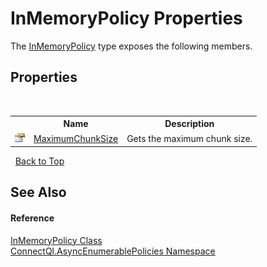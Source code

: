 # InMemoryPolicy Properties
 

The <a href="T_ConnectQl_AsyncEnumerablePolicies_InMemoryPolicy">InMemoryPolicy</a> type exposes the following members.


## Properties
&nbsp;<table><tr><th></th><th>Name</th><th>Description</th></tr><tr><td>![Public property](media/pubproperty.gif "Public property")</td><td><a href="P_ConnectQl_AsyncEnumerablePolicies_InMemoryPolicy_MaximumChunkSize">MaximumChunkSize</a></td><td>
Gets the maximum chunk size.</td></tr></table>&nbsp;
<a href="#inmemorypolicy-properties">Back to Top</a>

## See Also


#### Reference
<a href="T_ConnectQl_AsyncEnumerablePolicies_InMemoryPolicy">InMemoryPolicy Class</a><br /><a href="N_ConnectQl_AsyncEnumerablePolicies">ConnectQl.AsyncEnumerablePolicies Namespace</a><br />